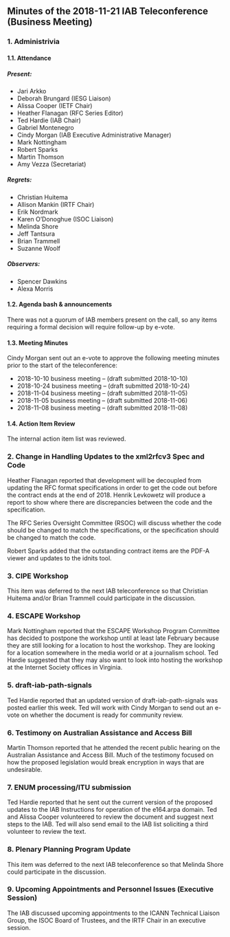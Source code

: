 
Minutes of the 2018-11-21 IAB Teleconference (Business Meeting)
---------------------------------------------------------------


### 1. Administrivia


#### 1.1. Attendance


##### Present:


* Jari Arkko
* Deborah Brungard (IESG Liaison)
* Alissa Cooper (IETF Chair)
* Heather Flanagan (RFC Series Editor)
* Ted Hardie (IAB Chair)
* Gabriel Montenegro
* Cindy Morgan (IAB Executive Administrative Manager)
* Mark Nottingham
* Robert Sparks
* Martin Thomson
* Amy Vezza (Secretariat)


##### Regrets:


* Christian Huitema
* Allison Mankin (IRTF Chair)
* Erik Nordmark
* Karen O’Donoghue (ISOC Liaison)
* Melinda Shore
* Jeff Tantsura
* Brian Trammell
* Suzanne Woolf


##### Observers:


* Spencer Dawkins
* Alexa Morris


#### 1.2. Agenda bash & announcements


There was not a quorum of IAB members present on the call, so any items requiring a formal decision will require follow-up by e-vote.


#### 1.3. Meeting Minutes


Cindy Morgan sent out an e-vote to approve the following meeting minutes prior to the start of the teleconference:


* 2018-10-10 business meeting – (draft submitted 2018-10-10)
* 2018-10-24 business meeting – (draft submitted 2018-10-24)
* 2018-11-04 business meeting – (draft submitted 2018-11-05)
* 2018-11-05 business meeting – (draft submitted 2018-11-06)
* 2018-11-08 business meeting – (draft submitted 2018-11-08)


#### 1.4. Action Item Review


The internal action item list was reviewed.


### 2. Change in Handling Updates to the xml2rfcv3 Spec and Code


Heather Flanagan reported that development will be decoupled from updating the RFC format specifications in order to get the code out before the contract ends at the end of 2018. Henrik Levkowetz will produce a report to show where there are discrepancies between the code and the specification.


The RFC Series Oversight Committee (RSOC) will discuss whether the code should be changed to match the specifications, or the specification should be changed to match the code.


Robert Sparks added that the outstanding contract items are the PDF-A viewer and updates to the idnits tool.


### 3. CIPE Workshop


This item was deferred to the next IAB teleconference so that Christian Huitema and/or Brian Trammell could participate in the discussion.


### 4. ESCAPE Workshop


Mark Nottingham reported that the ESCAPE Workshop Program Committee has decided to postpone the workshop until at least late February because they are still looking for a location to host the workshop. They are looking for a location somewhere in the media world or at a journalism school. Ted Hardie suggested that they may also want to look into hosting the workshop at the Internet Society offices in Virginia.


### 5. draft-iab-path-signals


Ted Hardie reported that an updated version of draft-iab-path-signals was posted earlier this week. Ted will work with Cindy Morgan to send out an e-vote on whether the document is ready for community review.


### 6. Testimony on Australian Assistance and Access Bill


Martin Thomson reported that he attended the recent public hearing on the Australian Assistance and Access Bill. Much of the testimony focused on how the proposed legislation would break encryption in ways that are undesirable.


### 7. ENUM processing/ITU submission


Ted Hardie reported that he sent out the current version of the proposed updates to the IAB Instructions for operation of the e164.arpa domain. Ted and Alissa Cooper volunteered to review the document and suggest next steps to the IAB. Ted will also send email to the IAB list soliciting a third volunteer to review the text.


### 8. Plenary Planning Program Update


This item was deferred to the next IAB teleconference so that Melinda Shore could participate in the discussion.


### 9. Upcoming Appointments and Personnel Issues (Executive Session)


The IAB discussed upcoming appointments to the ICANN Technical Liaison Group, the ISOC Board of Trustees, and the IRTF Chair in an executive session.


